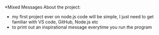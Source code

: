 *Mixed Messages
About the project:
+ my first project ever on node.js
	code will be simple, I just need to get familiar with VS code, GitHub, Node.js etc
+ to print out an inspirational message everytime you run the program
